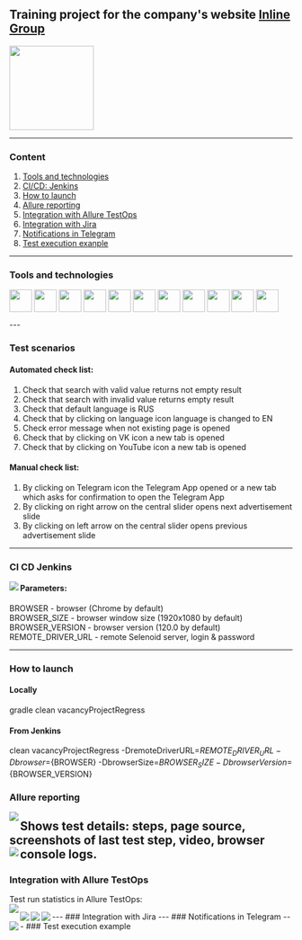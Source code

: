 ## Training project for the company's website [Inline Group](https://inlinegroup.ru/)  

<image src="https://github.com/EvgeniiaLV/inline_group_vacancy_project/assets/153442050/329cb0b4-53b8-483e-8a9a-f74b0f5c790d" width="150" height="150"/>

---
### Content
1. [Tools and technologies](#tools-and-technologies)
2. [CI/CD: Jenkins](#ci-cd-jenkins)
3. [How to launch](#how-to-launch)
4. [Allure reporting](#allure-reporting)
5. [Integration with Allure TestOps](#integration-with-allure-testops)
6. [Integration with Jira](#integration-with-jira)
7. [Notifications in Telegram](#notifications-in-telegram)
8. [Test execution exanple](#test-execution-exanple)
---
### Tools and technologies
<p align="left">
  <img align="center" src="https://github.com/EvgeniiaLV/inline_group_vacancy_project/blob/master/staticFiles/icons/gitHub.svg" height="40" width="40" /> 
  <img align="center" src="https://github.com/EvgeniiaLV/inline_group_vacancy_project/blob/master/staticFiles/icons/java.svg" height="40" width="40" />
  <img align="center" src="https://github.com/EvgeniiaLV/inline_group_vacancy_project/blob/master/staticFiles/icons/IntelliJIdea.svg" height="40" width="40" />
  <img align="center" src="https://github.com/EvgeniiaLV/inline_group_vacancy_project/blob/master/staticFiles/icons/gradle.svg" height="40" width="40" />
  <img align="center" src="https://github.com/EvgeniiaLV/inline_group_vacancy_project/blob/master/staticFiles/icons/jenkins.svg" height="40" width="40" />
  <img align="center" src="https://github.com/EvgeniiaLV/inline_group_vacancy_project/blob/master/staticFiles/icons/junit5.svg" height="40" width="40" />       
  <img align="center" src="https://github.com/EvgeniiaLV/inline_group_vacancy_project/blob/master/staticFiles/icons/jira.svg" height="40" width="40" />
  <img align="center" src="https://github.com/EvgeniiaLV/inline_group_vacancy_project/blob/master/staticFiles/icons/allure.svg" height="40" width="40" />
  <img align="center" src="https://github.com/EvgeniiaLV/inline_group_vacancy_project/blob/master/staticFiles/icons/allureTestOps.svg" height="40" width="40" />
  <img align="center" src="https://github.com/EvgeniiaLV/inline_group_vacancy_project/blob/master/staticFiles/icons/selenide.svg" height="40" width="40" />
  <img align="center" src="https://github.com/EvgeniiaLV/inline_group_vacancy_project/blob/master/staticFiles/icons/telegram.svg" height="40" width="40" />
</p>
---

### Test scenarios
#### Automated check list:
1. Check that search with valid value returns not empty result
2. Check that search with invalid value returns empty result
3. Check that default language is RUS
4. Check that by clicking on language icon language is changed to EN
5. Check error message when not existing page is opened
6. Check that by clicking on VK icon a new tab is opened
7. Check that by clicking on YouTube icon a new tab is opened
#### Manual check list:
1. By clicking on Telegram icon the Telegram App opened or a new tab which asks for confirmation to open the Telegram App
2. By clicking on right arrow on the central slider opens next advertisement slide
3. By clicking on left arrow on the central slider opens previous advertisement slide
---
### CI CD Jenkins
<img align="left" src="https://github.com/EvgeniiaLV/inline_group_vacancy_project/blob/master/staticFiles/images/jenkinsDashboard.jpg"/>

#### Parameters:
BROWSER - browser (Chrome by default)  
BROWSER_SIZE - browser window size (1920x1080 by default)  
BROWSER_VERSION - browser version (120.0 by default)  
REMOTE_DRIVER_URL - remote Selenoid server, login & password  

---
### How to launch
#### Locally
gradle clean vacancyProjectRegress
#### From Jenkins
clean vacancyProjectRegress 
-DremoteDriverURL=${REMOTE_DRIVER_URL} 
-Dbrowser=${BROWSER} 
-DbrowserSize=${BROWSER_SIZE} 
-DbrowserVersion=${BROWSER_VERSION}

### Allure reporting
<img align="left" src="https://github.com/EvgeniiaLV/inline_group_vacancy_project/blob/master/staticFiles/images/allureReport.jpg"/>

Shows test details: steps, page source, screenshots of last test step, video, browser console logs.
<img align="left" src="https://github.com/EvgeniiaLV/inline_group_vacancy_project/blob/master/staticFiles/images/allureReportTaskSteps.jpg"/>
---
### Integration with Allure TestOps
Test run statistics in Allure TestOps:  
<img align="left" src="https://github.com/EvgeniiaLV/inline_group_vacancy_project/blob/master/staticFiles/images/jenkinsProject.jpg"/>

<img align="left" src="https://github.com/EvgeniiaLV/inline_group_vacancy_project/blob/master/staticFiles/images/allureTestOpsAutomatedTestCases.jpg"/>
---
### Integration with Jira
<img align="left" src="https://github.com/EvgeniiaLV/inline_group_vacancy_project/blob/master/staticFiles/images/jiraTask.jpg"/>
---
### Notifications in Telegram
<img align="left" src="https://github.com/EvgeniiaLV/inline_group_vacancy_project/blob/master/staticFiles/images/telegramBotNotifications.jpg"/>  
---
### Test execution example
<img align="left" src="https://github.com/EvgeniiaLV/inline_group_vacancy_project/blob/master/staticFiles/images/VideoTestExample.mp4"/>
